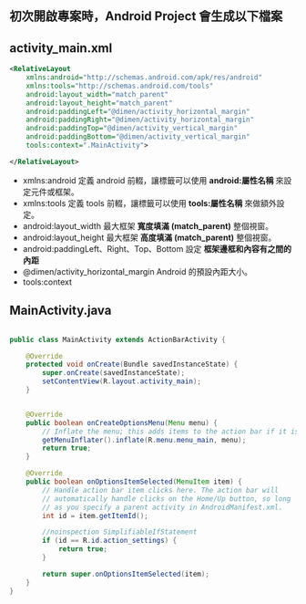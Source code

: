 ## 初次開啟專案時，Android Project 會生成以下檔案

## activity_main.xml

```xml
<RelativeLayout
    xmlns:android="http://schemas.android.com/apk/res/android"
    xmlns:tools="http://schemas.android.com/tools"
    android:layout_width="match_parent"
    android:layout_height="match_parent"
    android:paddingLeft="@dimen/activity_horizontal_margin"
    android:paddingRight="@dimen/activity_horizontal_margin"
    android:paddingTop="@dimen/activity_vertical_margin"
    android:paddingBottom="@dimen/activity_vertical_margin"
    tools:context=".MainActivity">

</RelativeLayout>

```
* xmlns:android 定義 android 前輟，讓標籤可以使用 **android:屬性名稱** 來設定元件或框架。
* xmlns:tools 定義 tools 前輟，讓標籤可以使用 **tools:屬性名稱** 來做額外設定。
* android:layout_width 最大框架 **寬度填滿 (match_parent)** 整個視窗。
* android:layout_height 最大框架 **高度填滿 (match_parent)** 整個視窗。
* android:paddingLeft、Right、Top、Bottom 設定 **框架邊框和內容有之間的內距**
* @dimen/activity_horizontal_margin Android 的預設內距大小。
* tools:context 



## MainActivity.java



```java

public class MainActivity extends ActionBarActivity {

    @Override
    protected void onCreate(Bundle savedInstanceState) {
        super.onCreate(savedInstanceState);
        setContentView(R.layout.activity_main);
    }


    @Override
    public boolean onCreateOptionsMenu(Menu menu) {
        // Inflate the menu; this adds items to the action bar if it is present.
        getMenuInflater().inflate(R.menu.menu_main, menu);
        return true;
    }

    @Override
    public boolean onOptionsItemSelected(MenuItem item) {
        // Handle action bar item clicks here. The action bar will
        // automatically handle clicks on the Home/Up button, so long
        // as you specify a parent activity in AndroidManifest.xml.
        int id = item.getItemId();

        //noinspection SimplifiableIfStatement
        if (id == R.id.action_settings) {
            return true;
        }

        return super.onOptionsItemSelected(item);
    }
}

```
